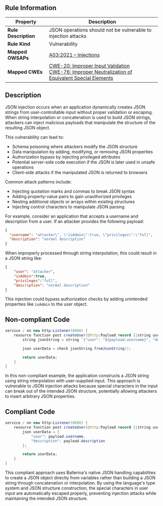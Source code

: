 ## Rule Information

| Property | Description |
|---------|-------------|
| **Rule Description** | JSON operations should not be vulnerable to injection attacks |
| **Rule Kind** | Vulnerability |
| **Mapped OWSAPs** | [A03:2021 – Injections](https://owasp.org/Top10/A03_2021-Injection/) |
| **Mapped CWEs** | [CWE-20: Improper Input Validation](https://cwe.mitre.org/data/definitions/20.html)<br>[CWE-76: Improper Neutralization of Equivalent Special Elements](https://cwe.mitre.org/data/definitions/76.html) |

## Description

JSON injection occurs when an application dynamically creates JSON strings from user-controllable input without proper validation or escaping. When string interpolation or concatenation is used to build JSON strings, attackers can inject malicious payloads that manipulate the structure of the resulting JSON object.

This vulnerability can lead to:

- Schema poisoning where attackers modify the JSON structure
- Data manipulation by adding, modifying, or removing JSON properties
- Authorization bypass by injecting privileged attributes
- Potential server-side code execution if the JSON is later used in unsafe operations
- Client-side attacks if the manipulated JSON is returned to browsers

Common attack patterns include:

- Injecting quotation marks and commas to break JSON syntax
- Adding property-value pairs to gain unauthorized privileges
- Nesting additional objects or arrays within existing structures
- Injecting control characters to manipulate JSON parsing

For example, consider an application that accepts a username and description from a user. If an attacker provides the following payload:

```json
{
  "username": "attacker\", \"isAdmin\":true, \"privileges\":\"full",
  "description": "normal description"
}
```

When improperly processed through string interpolation, this could result in a JSON string like:

```json
{
    "user": "attacker",
    "isAdmin":true,
    "privileges":"full",
    "description": "normal description"
}
```

This injection could bypass authorization checks by adding unintended properties like `isAdmin` to the user object.

## Non-compliant Code

```java
service / on new http:Listener(8080) {
    resource function post createUser(@http:Payload record {|string username; string description;|} payload) returns json|error {
        string jsonString = string `{"user": "${payload.username}", "description": "${payload.description}"}`;

        json userData = check jsonString.fromJsonString();

        return userData;
    }
}
```

In this non-compliant example, the application constructs a JSON string using string interpolation with user-supplied input. This approach is vulnerable to JSON injection attacks because special characters in the input can break out of the intended JSON structure, potentially allowing attackers to insert arbitrary JSON properties.

## Compliant Code

```java
service / on new http:Listener(8080) {
    resource function post createUser(@http:Payload record {|string username; string description;|} payload) returns json|error {
        json userData = {
            "user": payload.username,
            "description": payload.description
        };

        return userData;
    }
}
```

This compliant approach uses Ballerina's native JSON handling capabilities to create a JSON object directly from variables rather than building a JSON string through concatenation or interpolation. By using the language's type system and JSON structure construction, the special characters in user input are automatically escaped properly, preventing injection attacks while maintaining the intended JSON structure.
